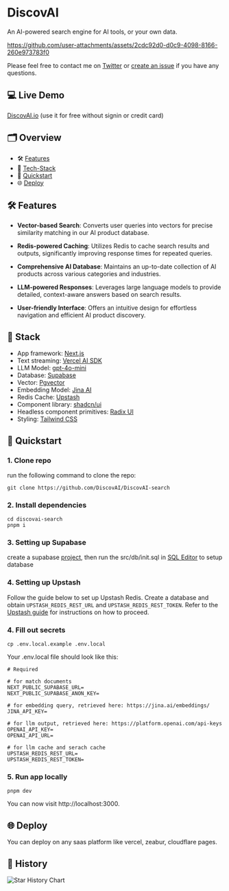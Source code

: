 # DiscovAI

An AI-powered search engine for AI tools, or your own data.

https://github.com/user-attachments/assets/2cdc92d0-d0c9-4098-8166-260e973783f0

Please feel free to contact me on [Twitter](https://x.com/ruiyanghim) or [create an issue](https://github.com/DiscovAI/DiscovAI-search/issues/new) if you have any questions.

## 💻 Live Demo

[DiscovAI.io](https://discovai.io/) (use it for free without signin or credit card)

## 🗂️ Overview

- 🛠 [Features](#-features)
- 🧱 [Tech-Stack](#-stack)
- 🚀 [Quickstart](#-quickstart)
- 🌐 [Deploy](#-deploy)

## 🛠 Features

- **Vector-based Search**: Converts user queries into vectors for precise similarity matching in our AI product database.

- **Redis-powered Caching**: Utilizes Redis to cache search results and outputs, significantly improving response times for repeated queries.

- **Comprehensive AI Database**: Maintains an up-to-date collection of AI products across various categories and industries.

- **LLM-powered Responses**: Leverages large language models to provide detailed, context-aware answers based on search results.

- **User-friendly Interface**: Offers an intuitive design for effortless navigation and efficient AI product discovery.

## 🧱 Stack

- App framework: [Next.js](https://nextjs.org/)
- Text streaming: [Vercel AI SDK](https://sdk.vercel.ai/docs)
- LLM Model: [gpt-4o-mini](https://openai.com/)
- Database: [Supabase](https://supabase.com/)
- Vector: [Pgvector](https://github.com/pgvector/pgvector)
- Embedding Model: [Jina AI](https://jina.ai/embeddings)
- Redis Cache: [Upstash](https://upstash.com/)
- Component library: [shadcn/ui](https://ui.shadcn.com/)
- Headless component primitives: [Radix UI](https://www.radix-ui.com/)
- Styling: [Tailwind CSS](https://tailwindcss.com/)

## 🚀 Quickstart

### 1. Clone repo

run the following command to clone the repo:

```
git clone https://github.com/DiscovAI/DiscovAI-search
```

### 2. Install dependencies

```
cd discovai-search
pnpm i
```

### 3. Setting up Supabase

create a supabase [project](https://supabase.com/dashboard/projects), then run the src/db/init.sql in [SQL Editor](https://supabase.com/docs/guides/database/overview) to setup database

### 4. Setting up Upstash

Follow the guide below to set up Upstash Redis. Create a database and obtain `UPSTASH_REDIS_REST_URL` and `UPSTASH_REDIS_REST_TOKEN`. Refer to the [Upstash guide](https://upstash.com/blog/rag-chatbot-upstash#setting-up-upstash-redis) for instructions on how to proceed.

### 4. Fill out secrets

```
cp .env.local.example .env.local
```

Your .env.local file should look like this:

```
# Required

# for match documents
NEXT_PUBLIC_SUPABASE_URL=
NEXT_PUBLIC_SUPABASE_ANON_KEY=

# for embedding query, retrieved here: https://jina.ai/embeddings/
JINA_API_KEY=

# for llm output, retrieved here: https://platform.openai.com/api-keys
OPENAI_API_KEY=
OPENAI_API_URL=

# for llm cache and serach cache
UPSTASH_REDIS_REST_URL=
UPSTASH_REDIS_REST_TOKEN=
```

### 5. Run app locally

```
pnpm dev
```

You can now visit http://localhost:3000.

## 🌐 Deploy

You can deploy on any saas platform like vercel, zeabur, cloudflare pages.

## 🌟 History
<picture>
  <source
    media="(prefers-color-scheme: dark)"
    srcset="
      https://api.star-history.com/svg?repos=DiscovAI/DiscovAI-search&type=Date&theme=dark
    "
  />
  <source
    media="(prefers-color-scheme: light)"
    srcset="
      https://api.star-history.com/svg?repos=DiscovAI/DiscovAI-search&type=Date
    "
  />
  <img
    alt="Star History Chart"
    src="https://api.star-history.com/svg?repos=DiscovAI/DiscovAI-search&type=Date"
  />
</picture>
